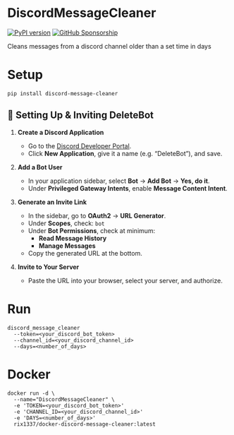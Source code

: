 #  DiscordMessageCleaner

[![PyPI version](https://badge.fury.io/py/discord-message-cleaner.svg)](https://badge.fury.io/py/discord-message-cleaner)
[![GitHub Sponsorship](https://img.shields.io/badge/support-me-red.svg)](https://github.com/users/rix1337/sponsorship)

Cleans messages from a discord channel older than a set time in days

# Setup

`pip install discord-message-cleaner`

## 🚀 Setting Up & Inviting DeleteBot

1. **Create a Discord Application**  
   - Go to the [Discord Developer Portal](https://discord.com/developers/applications).  
   - Click **New Application**, give it a name (e.g. “DeleteBot”), and save.

2. **Add a Bot User**  
   - In your application sidebar, select **Bot** → **Add Bot** → **Yes, do it**.  
   - Under **Privileged Gateway Intents**, enable **Message Content Intent**.  

3. **Generate an Invite Link**  
   - In the sidebar, go to **OAuth2** → **URL Generator**.  
   - Under **Scopes**, check: `bot`  
   - Under **Bot Permissions**, check at minimum:  
     - **Read Message History**  
     - **Manage Messages**  
   - Copy the generated URL at the bottom.

4. **Invite to Your Server**  
   - Paste the URL into your browser, select your server, and authorize.

# Run

```
discord_message_cleaner
  --token=<your_discord_bot_token>
  --channel_id=<your_discord_channel_id>
  --days=<number_of_days>
  ```

# Docker
```
docker run -d \
  --name="DiscordMessageCleaner" \
  -e 'TOKEN=<your_discord_bot_token>'
  -e 'CHANNEL_ID=<your_discord_channel_id>'
  -e 'DAYS=<number_of_days>'
  rix1337/docker-discord-message-cleaner:latest
  ```
